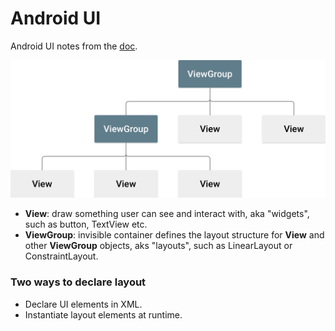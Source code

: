 # Android UI

Android UI notes from the [doc](https://developer.android.com/guide/topics/ui/declaring-layout).



![viewgroup_2x](viewgroup_2x.png)



- **View**: draw something user can see and interact with, aka "widgets", such as button, TextView etc.
- **ViewGroup**: invisible container defines the layout structure for **View** and other **ViewGroup** objects, aks "layouts", such as LinearLayout or ConstraintLayout.

### Two ways to declare layout

- Declare UI elements in XML.
- Instantiate layout elements at runtime.



